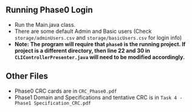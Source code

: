 ## Running Phase0 Login

- Run the Main.java class. 
- There are some default Admin and Basic users (Check `storage/adminUsers.csv` and `storage/basicUsers.csv` for login info)
- **Note: The program will require that `phase0` is the running project. If project is a different directory, then line 22 and 30 in `CLIControllerPresenter.java` will need to be modified accordingly.**

## Other Files

- Phase0 CRC cards are in `CRC_Phase0.pdf`
- Phase1 Domain and Specifications and tentative CRC is in `Task 4 - Phase1 Specification_CRC.pdf`
